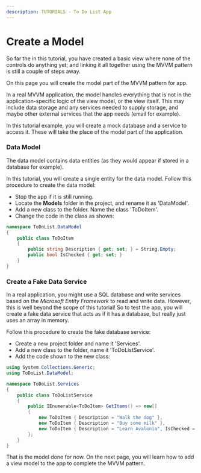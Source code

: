 ```yaml
---
description: TUTORIALS - To Do List App
---
```


# Create a Model

So far the in this tutorial, you have created a basic view where none of the controls do anything yet; and linking it all together using the MVVM pattern is still a couple of steps away.&#x20;

On this page you will create the model part of the MVVM pattern for app.  &#x20;

In a real MVVM application, the model handles everything that is not in the application-specific logic of the view model, or the view itself. This may include data storage and any services needed to supply storage, and maybe other external services that the app needs (email for example).&#x20;

In this tutorial example, you will create a mock database and a service to access it. These will take the place of the model part of the application.

### Data Model <a href="#create-the-model" id="create-the-model"></a>

The data model contains data entities (as they would appear if stored in a database for example).

In this tutorial, you will create a single entity for the data model.  Follow this procedure to create the data model:

- Stop the app if it is still running.
- Locate the **Models** folder in the project, and rename it as 'DataModel'.
- Add a new class to the folder. Name the class 'ToDoItem'.
- Change the code in the class as shown:

```csharp
namespace ToDoList.DataModel
{
    public class ToDoItem
    {
        public string Description { get; set; } = String.Empty;
        public bool IsChecked { get; set; }
    }
}
```

### Create a Fake Data Service <a href="#create-a-fake-database" id="create-a-fake-database"></a>

In a real application, you might use a SQL database and write services based on the _Microsoft Entity Framework_ to read and write data.  However, this is well beyond the scope of this tutorial! So to test the app, you will create a fake data service that acts as if it has a database, but really just uses an array in memory.

Follow this procedure to create the fake database service:

- Create a new project folder and name it 'Services'.
- Add a new class to the folder, name it 'ToDoListService'.
- Add the code shown to the new class:

```csharp
using System.Collections.Generic;
using ToDoList.DataModel;

namespace ToDoList.Services
{
    public class ToDoListService
    {
        public IEnumerable<ToDoItem> GetItems() => new[]
        {
            new ToDoItem { Description = "Walk the dog" },
            new ToDoItem { Description = "Buy some milk" },
            new ToDoItem { Description = "Learn Avalonia", IsChecked = true },
        };
    }
}
```

That is the model done for now. On the next page, you will learn how to add a view model to the app to complete the MVVM pattern.&#x20;

### &#x20;<a href="#create-a-view-model" id="create-a-view-model"></a>
